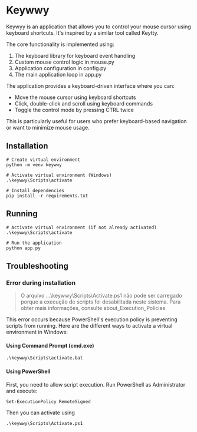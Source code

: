 # Keywwy

Keywyy is an application that allows you to control your mouse cursor using keyboard shortcuts. It's inspired by a similar tool called Keytty.

The core functionality is implemented using:

1. The keyboard library for keyboard event handling
2. Custom mouse control logic in mouse.py
3. Application configuration in config.py
4. The main application loop in app.py

The application provides a keyboard-driven interface where you can:

* Move the mouse cursor using keyboard shortcuts
* Click, double-click and scroll using keyboard commands
* Toggle the control mode by pressing CTRL twice

This is particularly useful for users who prefer keyboard-based navigation or want to minimize mouse usage.

## Installation

```shell
# Create virtual environment
python -m venv keywwy

# Activate virtual environment (Windows)
.\keywwy\Scripts\activate

# Install dependencies
pip install -r requirements.txt
```

## Running

```shell
# Activate virtual environment (if not already activated)
.\keywwy\Scripts\activate

# Run the application
python app.py
```

## Troubleshooting

### Error during installation

> O arquivo ...\keywwy\Scripts\Activate.ps1 não pode ser carregado porque a execução de scripts foi desabilitada neste sistema. Para obter mais informações, consulte about_Execution_Policies

This error occurs because PowerShell's execution policy is preventing scripts from running. Here are the different ways to activate a virtual environment in Windows:

#### Using Command Prompt (cmd.exe)

```cmd
.\keywwy\Scripts\activate.bat
```

#### Using PowerShell

First, you need to allow script execution. Run PowerShell as Administrator and execute:

```shell
Set-ExecutionPolicy RemoteSigned
```

Then you can activate using

```shell
.\keywwy\Scripts\Activate.ps1
```
